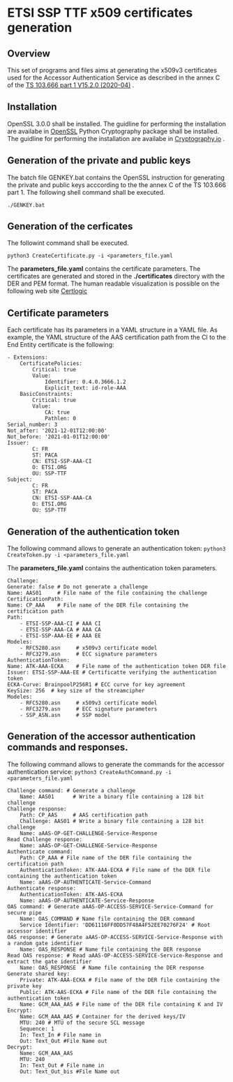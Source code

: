 # ETSI SSP TTF x509 certificates generation
## Overview
This set of programs and files aims at generating the x509v3 certificates used for the Accessor Authentication Service as described in the annex C of the [TS 103.666 part 1 V15.2.0  (2020-04)](https://www.etsi.org/deliver/etsi_ts/103600_103699/10366601/15.00.00_60/ts_10366601v150000p.pdf) .
## Installation
OpenSSL 3.0.0 shall be installed. The guidline for performing the installation are availabe in [OpenSSL](https://www.openssl.org)
Python Cryptography package shall be installed. The guidline for performing the installation are availabe in [Cryptography.io](https://cryptography.io/en/latest/installation.html) .
## Generation of the private and public keys
The batch file GENKEY.bat contains the OpenSSL instruction for generating the private and public keys acccording to the the annex C of the TS 103.666 part 1.
The following shell command shall be executed.

`./GENKEY.bat`

## Generation of the cerficates
The followint command shall be executed.

`python3 CreateCertificate.py -i <parameters_file.yaml`

The **parameters_file.yaml** contains the certificate parameters.
The certificates are generated and stored in the **./certificates** directory with the DER and PEM format.
The human readable visualization is possible on the following web site [Certlogic](https://certlogik.com/decoder)
## Certificate parameters
Each certificate has its parameters in a YAML structure in a YAML file.
As example, the YAML structure of the AAS certification path from the CI to the End Entity certificate is the following:

    - Extensions:
        CertificatePolicies:
            Critical: true
            Value:
                Identifier: 0.4.0.3666.1.2
                Explicit_text: id-role-AAA
        BasicConstraints:
            Critical: true
            Value:
                CA: true
                Pathlen: 0
    Serial_number: 3
    Not_after: '2021-12-01T12:00:00'
    Not_before: '2021-01-01T12:00:00'
    Issuer:
            C: FR
            ST: PACA
            CN: ETSI-SSP-AAA-CI
            O: ETSI.ORG
            OU: SSP-TTF
    Subject:
            C: FR
            ST: PACA
            CN: ETSI-SSP-AAA-CA
            O: ETSI.ORG
            OU: SSP-TTF
## Generation of the authentication token
The following command allows to generate an authentication token:
`python3 CreateToken.py -i <parameters_file.yaml`

The **parameters_file.yaml** contains the authentication token parameters.

    Challenge:
    Generate: false # Do not generate a challenge
    Name: AAS01     # File name of the file containing the challenge
    CertificationPath: 
    Name: CP_AAA    # File name of the DER file containing the certification path
    Path:
        - ETSI-SSP-AAA-CI # AAA CI
        - ETSI-SSP-AAA-CA # AAA CA
        - ETSI-SSP-AAA-EE # AAA EE
    Modeles:
        - RFC5280.asn     # x509v3 certificate model
        - RFC3279.asn     # ECC signature parameters
    AuthenticationToken:  
    Name: ATK-AAA-ECKA    # File name of the authentication token DER file
    Issuer: ETSI-SSP-AAA-EE # Certificatte verifying the authentication token
    ECKA-Curve: BrainpoolP256R1 # ECC curve for key agreement
    KeySize: 256  # key size of the streamcipher
    Modeles: 
        - RFC5280.asn     # x509v3 certificate model
        - RFC3279.asn     # ECC signature parameters
        - SSP_ASN.asn     # SSP model

## Generation of the accessor authentication commands and responses.
The following command allows to generate the commands for the accessor authentication service:
`python3 CreateAuthCommand.py -i <parameters_file.yaml`

    Challenge command: # Generate a challenge
        Name: AAS01      # Write a binary file containing a 128 bit challenge
    Challenge response:
        Path: CP_AAS     # AAS certification path
        Challenge: AAS01 # Write a binary file containing a 128 bit challenge
        Name: aAAS-OP-GET-CHALLENGE-Service-Response
    Read Challenge response:
        Name: aAAS-OP-GET-CHALLENGE-Service-Response
    Authenticate command:
        Path: CP_AAA # File name of the DER file containing the certification path
        AuthenticationToken: ATK-AAA-ECKA # File name of the DER file containing the authentication token
        Name: aAAS-OP-AUTHENTICATE-Service-Command
    Authenticate response:
        AuthenticationToken: ATK-AAS-ECKA
        Name: aAAS-OP-AUTHENTICATE-Service-Response 
    OAS command: # Generate aAAS-OP-ACCESS-SERVICE-Service-Command for secure pipe
        Name: OAS_COMMAND # Name file containing the DER command
        Service Identifier: 'DD61116FF0DD57F48A4F52EE70276F24' # Root accessor identifier
    OAS response: # Generate aAAS-OP-ACCESS-SERVICE-Service-Response with a random gate identifier
        Name: OAS_RESPONSE # Name file containing the DER response
    Read OAS response: # Read aAAS-OP-ACCESS-SERVICE-Service-Response and extract the gate identifier
        Name: OAS_RESPONSE  # Name file containing the DER response 
    Generate shared key:
        Private: ATK-AAA-ECKA # File name of the DER file containing the private key
        Public: ATK-AAS-ECKA # File name of the DER file containing the authentication token
        Name: GCM_AAA_AAS # File name of the DER file containing K and IV
    Encrypt:
        Name: GCM_AAA_AAS # Container for the derived keys/IV
        MTU: 240 # MTU of the secure SCL message
        Sequence: 1
        In: Text_In # File name in
        Out: Text_Out #File Name out
    Decrypt:
        Name: GCM_AAA_AAS
        MTU: 240
        In: Text_Out # File name in
        Out: Text_Out_bis #File Name out